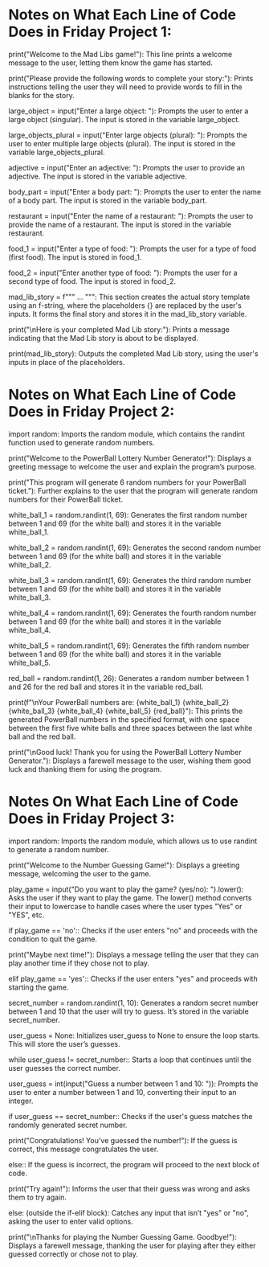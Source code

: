 # Notes on What Each Line of Code Does in Friday Project 1:

print("Welcome to the Mad Libs game!"):
This line prints a welcome message to the user, letting them know the game has started.

print("Please provide the following words to complete your story:"):
Prints instructions telling the user they will need to provide words to fill in the blanks for the story.

large_object = input("Enter a large object: "):
Prompts the user to enter a large object (singular). The input is stored in the variable large_object.

large_objects_plural = input("Enter large objects (plural): "):
Prompts the user to enter multiple large objects (plural). The input is stored in the variable large_objects_plural.

adjective = input("Enter an adjective: "):
Prompts the user to provide an adjective. The input is stored in the variable adjective.

body_part = input("Enter a body part: "):
Prompts the user to enter the name of a body part. The input is stored in the variable body_part.

restaurant = input("Enter the name of a restaurant: "):
Prompts the user to provide the name of a restaurant. The input is stored in the variable restaurant.

food_1 = input("Enter a type of food: "):
Prompts the user for a type of food (first food). The input is stored in food_1.

food_2 = input("Enter another type of food: "):
Prompts the user for a second type of food. The input is stored in food_2.

mad_lib_story = f""" ... """:
This section creates the actual story template using an f-string, where the placeholders {} are replaced by the user's inputs. It forms the final story and stores it in the mad_lib_story variable.

print("\nHere is your completed Mad Lib story:"):
Prints a message indicating that the Mad Lib story is about to be displayed.

print(mad_lib_story):
Outputs the completed Mad Lib story, using the user's inputs in place of the placeholders.

# Notes on What Each Line of Code Does in Friday Project 2:
import random:
Imports the random module, which contains the randint function used to generate random numbers.

print("Welcome to the PowerBall Lottery Number Generator!"):
Displays a greeting message to welcome the user and explain the program’s purpose.

print("This program will generate 6 random numbers for your PowerBall ticket."):
Further explains to the user that the program will generate random numbers for their PowerBall ticket.

white_ball_1 = random.randint(1, 69):
Generates the first random number between 1 and 69 (for the white ball) and stores it in the variable white_ball_1.

white_ball_2 = random.randint(1, 69):
Generates the second random number between 1 and 69 (for the white ball) and stores it in the variable white_ball_2.

white_ball_3 = random.randint(1, 69):
Generates the third random number between 1 and 69 (for the white ball) and stores it in the variable white_ball_3.

white_ball_4 = random.randint(1, 69):
Generates the fourth random number between 1 and 69 (for the white ball) and stores it in the variable white_ball_4.

white_ball_5 = random.randint(1, 69):
Generates the fifth random number between 1 and 69 (for the white ball) and stores it in the variable white_ball_5.

red_ball = random.randint(1, 26):
Generates a random number between 1 and 26 for the red ball and stores it in the variable red_ball.

print(f"\nYour PowerBall numbers are: {white_ball_1} {white_ball_2} {white_ball_3} {white_ball_4} {white_ball_5} {red_ball}"):
This prints the generated PowerBall numbers in the specified format, with one space between the first five white balls and three spaces between the last white ball and the red ball.

print("\nGood luck! Thank you for using the PowerBall Lottery Number Generator."):
Displays a farewell message to the user, wishing them good luck and thanking them for using the program.

# Notes On What Each Line of Code Does in Friday Project 3:
import random:
Imports the random module, which allows us to use randint to generate a random number.

print("Welcome to the Number Guessing Game!"):
Displays a greeting message, welcoming the user to the game.

play_game = input("Do you want to play the game? (yes/no): ").lower():
Asks the user if they want to play the game. The lower() method converts their input to lowercase to handle cases where the user types "Yes" or "YES", etc.

if play_game == 'no'::
Checks if the user enters "no" and proceeds with the condition to quit the game.

print("Maybe next time!"):
Displays a message telling the user that they can play another time if they chose not to play.

elif play_game == 'yes'::
Checks if the user enters "yes" and proceeds with starting the game.

secret_number = random.randint(1, 10):
Generates a random secret number between 1 and 10 that the user will try to guess. It’s stored in the variable secret_number.

user_guess = None:
Initializes user_guess to None to ensure the loop starts. This will store the user’s guesses.

while user_guess != secret_number::
Starts a loop that continues until the user guesses the correct number.

user_guess = int(input("Guess a number between 1 and 10: ")):
Prompts the user to enter a number between 1 and 10, converting their input to an integer.

if user_guess == secret_number::
Checks if the user's guess matches the randomly generated secret number.

print("Congratulations! You've guessed the number!"):
If the guess is correct, this message congratulates the user.

else::
If the guess is incorrect, the program will proceed to the next block of code.

print("Try again!"):
Informs the user that their guess was wrong and asks them to try again.

else: (outside the if-elif block):
Catches any input that isn’t "yes" or "no", asking the user to enter valid options.

print("\nThanks for playing the Number Guessing Game. Goodbye!"):
Displays a farewell message, thanking the user for playing after they either guessed correctly or chose not to play.

